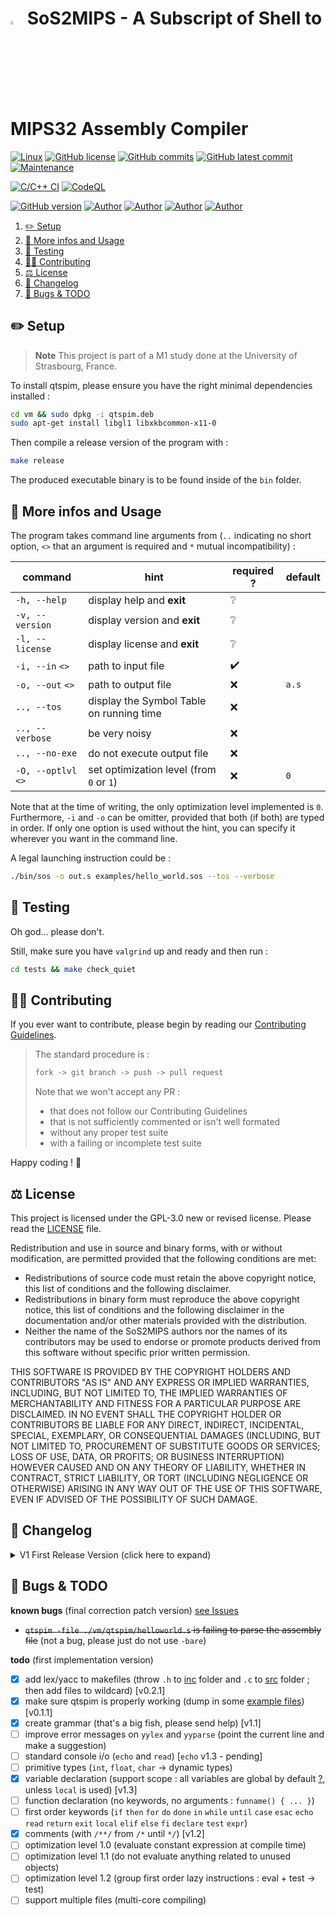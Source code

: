 # <img src="assets/imgs/icon.png" alt="icon" width="4%"/> SoS2MIPS - A Subscript of Shell to MIPS32 Assembly Compiler

[![Linux](https://svgshare.com/i/Zhy.svg)](https://docs.microsoft.com/en-us/windows/wsl/tutorials/gui-apps)
[![GitHub license](https://img.shields.io/github/license/ThomasByr/SoS2MIPS)](https://github.com/ThomasByr/SoS2MIPS/blob/master/LICENSE)
[![GitHub commits](https://badgen.net/github/commits/ThomasByr/SoS2MIPS)](https://GitHub.com/ThomasByr/SoS2MIPS/commit/)
[![GitHub latest commit](https://badgen.net/github/last-commit/ThomasByr/SoS2MIPS)](https://gitHub.com/ThomasByr/SoS2MIPS/commit/)
[![Maintenance](https://img.shields.io/badge/maintained%3F-yes-green.svg)](https://GitHub.com/ThomasByr/SoS2MIPS/graphs/commit-activity)

[![C/C++ CI](https://github.com/ThomasByr/SoS2MIPS/actions/workflows/c-cpp.yml/badge.svg)](https://github.com/ThomasByr/SoS2MIPS/actions/workflows/c-cpp.yml)
[![CodeQL](https://github.com/ThomasByr/SoS2MIPS/actions/workflows/codeql.yml/badge.svg)](https://github.com/ThomasByr/SoS2MIPS/actions/workflows/codeql.yml)

[![GitHub version](https://badge.fury.io/gh/ThomasByr%2FSoS2MIPS.svg)](https://github.com/ThomasByr/SoS2MIPS)
[![Author](https://img.shields.io/badge/author-@ThomasByr-blue)](https://github.com/ThomasByr)
[![Author](https://img.shields.io/badge/author-@ThomasD-blue)](https://github.com/LosKeeper)
[![Author](https://img.shields.io/badge/author-@EthanH-blue)](https://github.com/EthanAndreas)
[![Author](https://img.shields.io/badge/author-@MathieuM-blue)](https://github.com/MMARTIN77178)

1. [✏️ Setup](#️-setup)
2. [💁 More infos and Usage](#-more-infos-and-usage)
3. [🧪 Testing](#-testing)
4. [🧑‍🏫 Contributing](#-contributing)
5. [⚖️ License](#️-license)
6. [🔄 Changelog](#-changelog)
7. [🐛 Bugs \& TODO](#-bugs--todo)

## ✏️ Setup

> **Note**
> This project is part of a M1 study done at the University of Strasbourg, France.

To install qtspim, please ensure you have the right minimal dependencies installed :

```bash
cd vm && sudo dpkg -i qtspim.deb
sudo apt-get install libgl1 libxkbcommon-x11-0
```

Then compile a release version of the program with :

```bash
make release
```

The produced executable binary is to be found inside of the `bin` folder.

## 💁 More infos and Usage

The program takes command line arguments from (`..` indicating no short option, `<>` that an argument is required and `*` mutual incompatibility) :

| command             | hint                                     | required ? | default |
| ------------------- | ---------------------------------------- | ---------- | ------- |
| `-h, --help`        | display help and **exit**                | ❔         |         |
| `-v, --version`     | display version and **exit**             | ❔         |         |
| `-l, --license`     | display license and **exit**             | ❔         |         |
| `-i, --in` `<>`     | path to input file                       | ✔️         |         |
| `-o, --out` `<>`    | path to output file                      | ❌         | `a.s`   |
| `.., --tos`         | display the Symbol Table on running time | ❌         |         |
| `.., --verbose`     | be very noisy                            | ❌         |         |
| `.., --no-exe`      | do not execute output file               | ❌         |         |
| `-O, --optlvl` `<>` | set optimization level (from `0` or `1`) | ❌         | `0`     |

Note that at the time of writing, the only optimization level implemented is `0`. Furthermore, `-i` and `-o` can be omitter, provided that both (if both) are typed in order. If only one option is used without the hint, you can specify it wherever you want in the command line.

A legal launching instruction could be :

```bash
./bin/sos -o out.s examples/hello_world.sos --tos --verbose
```

<!--

**What's with the optimization level ?**

- constant expression evaluation
- not bothering to evaluation everything related to unused objects
- first order instructions group

**What is working ?**

- standard console i/o
- primitive types
- variable declarations
- first order keywords

-->

## 🧪 Testing

Oh god... please don't.

Still, make sure you have `valgrind` up and ready and then run :

```bash
cd tests && make check_quiet
```

## 🧑‍🏫 Contributing

If you ever want to contribute, please begin by reading our [Contributing Guidelines](.github/CONTRIBUTING.md).

> The standard procedure is :
>
> ```txt
> fork -> git branch -> push -> pull request
> ```
>
> Note that we won't accept any PR :
>
> - that does not follow our Contributing Guidelines
> - that is not sufficiently commented or isn't well formated
> - without any proper test suite
> - with a failing or incomplete test suite

Happy coding ! 🙂

## ⚖️ License

This project is licensed under the GPL-3.0 new or revised license. Please read the [LICENSE](LICENSE) file.

Redistribution and use in source and binary forms, with or without modification, are permitted provided that the following conditions are met:

- Redistributions of source code must retain the above copyright notice, this list of conditions and the following disclaimer.
- Redistributions in binary form must reproduce the above copyright notice, this list of conditions and the following disclaimer in the documentation and/or other materials provided with the distribution.
- Neither the name of the SoS2MIPS authors nor the names of its contributors may be used to endorse or promote products derived from this software without specific prior written permission.

THIS SOFTWARE IS PROVIDED BY THE COPYRIGHT HOLDERS AND CONTRIBUTORS "AS IS" AND ANY EXPRESS OR IMPLIED WARRANTIES, INCLUDING, BUT NOT LIMITED TO, THE IMPLIED WARRANTIES OF MERCHANTABILITY AND FITNESS FOR A PARTICULAR PURPOSE ARE DISCLAIMED. IN NO EVENT SHALL THE COPYRIGHT HOLDER OR CONTRIBUTORS BE LIABLE FOR ANY DIRECT, INDIRECT, INCIDENTAL, SPECIAL, EXEMPLARY, OR CONSEQUENTIAL DAMAGES (INCLUDING, BUT NOT LIMITED TO, PROCUREMENT OF SUBSTITUTE GOODS OR SERVICES; LOSS OF USE, DATA, OR PROFITS; OR BUSINESS INTERRUPTION) HOWEVER CAUSED AND ON ANY THEORY OF LIABILITY, WHETHER IN CONTRACT, STRICT LIABILITY, OR TORT (INCLUDING NEGLIGENCE OR OTHERWISE) ARISING IN ANY WAY OUT OF THE USE OF THIS SOFTWARE, EVEN IF ADVISED OF THE POSSIBILITY OF SUCH DAMAGE.

## 🔄 Changelog

<details>
  <summary>  V1 First Release Version (click here to expand) </summary>

**v1.1** boy do i hate makefiles

- properly linked lex/yacc objects file this time
- `dispose_on_exit` was being changed on `-i` instead of `-o`
- removed `-Werror` compile flag until `static int input(void)` is either used or no longer static
- added `-Werror` back (with `%option noinput` in `./gen/lexer.l`)
- created grammar (shoutout to ThomasD !)

**v1.2** but what is a quad ?

- `quad`, `symtable` and `vec` header files
- `vec` should now be thread safe (still need unit tests for that)
- updated doc
- implemented `symtable` (not based on `dict` - might change that later)
- `quad` is a struct with a `type` and a `value`
- do I go along the AST route? send help

**v1.3** memory

- implemented `.data` segment
- assembly instructions stack
- now we compile
- `--no-exe` flag to not run the compiled assembly file

**v1.4** the end is near

- more to assembly instructions stack for `j` and `jal`

</details>

## 🐛 Bugs & TODO

**known bugs** (final correction patch version) [see Issues](https://github.com/ThomasByr/SoS2MIPS/issues)

- ~~`qtspim -file ./vm/qtspim/helloworld.s` is failing to parse the assembly file~~
  (not a bug, please just do not use `-bare`)

**todo** (first implementation version)

- [x] add lex/yacc to makefiles
      (throw `.h` to [inc](inc/) folder and `.c` to [src](src/) folder ; then add files to wildcard) [v0.2.1]
- [x] make sure qtspim is properly working
      (dump in some [example files](vm/qtspim/helloworld.s)) [v0.1.1]
- [x] create grammar
      (that's a big fish, please send help) [v1.1]
- [ ] improve error messages on `yylex` and `yyparse`
      (point the current line and make a suggestion)
- [ ] standard console i/o
      (`echo` and `read`) [`echo` v1.3 - pending]
- [ ] primitive types
      (`int`, `float`, `char` -> dynamic types)
- [x] variable declaration
      (support scope : all variables are global by default [?](https://www.gnu.org/software/emacs/manual/html_node/elisp/Local-Variables.html), unless `local` is used) [v1.3]
- [ ] function declaration
      (no keywords, no arguments : `funname() { ... }`)
- [ ] first order keywords
      (`if` `then` `for` `do` `done` `in` `while` `until` `case` `esac` `echo` `read` `return` `exit` `local` `elif` `else` `fi` `declare` `test` `expr`)
- [x] comments
      (with `/**/` from `/*` until `*/`) [v1.2]
- [ ] optimization level 1.0
      (evaluate constant expression at compile time)
- [ ] optimization level 1.1
      (do not evaluate anything related to unused objects)
- [ ] optimization level 1.2
      (group first order lazy instructions : eval + test -> test)
- [ ] support multiple files
      (multi-core compiling)
